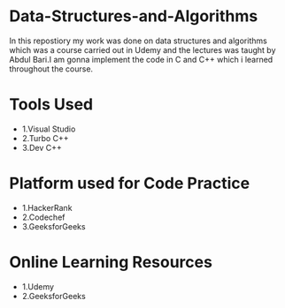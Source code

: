 # Data-Structures-and-Algorithms
In this repostiory my work was done on data structures and algorithms which was a course carried out in Udemy and the lectures was taught by Abdul Bari.I am gonna implement the code in C and C++ which i learned throughout the course.
# Tools Used
* 1.Visual Studio
* 2.Turbo C++
* 3.Dev C++
# Platform used for Code Practice
* 1.HackerRank
* 2.Codechef
* 3.GeeksforGeeks
# Online Learning Resources
* 1.Udemy
* 2.GeeksforGeeks
